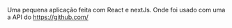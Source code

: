    Uma pequena aplicação feita com React e nextJs.
   Onde foi usado com uma a API do https://github.com/
